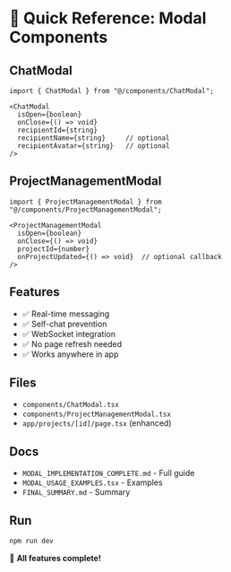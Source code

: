 # 🚀 Quick Reference: Modal Components

## ChatModal

```tsx
import { ChatModal } from "@/components/ChatModal";

<ChatModal
  isOpen={boolean}
  onClose={() => void}
  recipientId={string}
  recipientName={string}     // optional
  recipientAvatar={string}   // optional
/>
```

## ProjectManagementModal

```tsx
import { ProjectManagementModal } from "@/components/ProjectManagementModal";

<ProjectManagementModal
  isOpen={boolean}
  onClose={() => void}
  projectId={number}
  onProjectUpdated={() => void}  // optional callback
/>
```

## Features

- ✅ Real-time messaging
- ✅ Self-chat prevention
- ✅ WebSocket integration
- ✅ No page refresh needed
- ✅ Works anywhere in app

## Files

- `components/ChatModal.tsx`
- `components/ProjectManagementModal.tsx`
- `app/projects/[id]/page.tsx` (enhanced)

## Docs

- `MODAL_IMPLEMENTATION_COMPLETE.md` - Full guide
- `MODAL_USAGE_EXAMPLES.tsx` - Examples
- `FINAL_SUMMARY.md` - Summary

## Run

```bash
npm run dev
```

🎉 **All features complete!**
